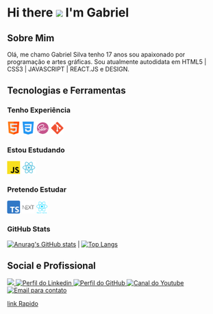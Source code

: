 # Hi there <img src="https://raw.githubusercontent.com/iampavangandhi/iampavangandhi/master/gifs/Hi.gif" width="38px"> I'm Gabriel

## Sobre Mim

Olá, me chamo Gabriel Silva tenho 17 anos sou apaixonado por programação e artes gráficas. Sou atualmente autodidata em HTML5 | CSS3 | JAVASCRIPT | REACT.JS e DESIGN.

## Tecnologias e Ferramentas

### Tenho Experiência

<code><img title='HTML5' height="30" src=".GitHub/html.svg"></code>
<code><img title='CSS3' height="30" src=".GitHub/css-3.svg"></code>
<code><img title='Sass' height="30" src=".GitHub/sass-icon.png"></code>
<code><img title='Git' height="30" src=".GitHub/Git_icon.svg.png"></code>

### Estou Estudando

<code><img title='Javascript' height="30" src=".GitHub/javascript.svg"></code>
<code><img title='React' height="30" src=".GitHub/react.svg"></code>


### Pretendo Estudar

<code><img title='Typescript' height="30" src=".GitHub/Typescript.svg"></code>
<code><img title='Next.Js' height="30" src=".GitHub/nextjs.png"></code>
<code><img title='React Native' alt='React Native' height="30" src=".GitHub/react-native-logo.png"></code>

### GitHub Stats

[![Anurag's GitHub stats](https://github-readme-stats.vercel.app/api?username=StwGabriel&show_icons=true&theme=dark)](https://github.com/StwGabriel/github-readme-stats) | [![Top Langs](https://github-readme-stats.vercel.app/api/top-langs/?username=StwGabriel&layout=compact&theme=dark)](https://github.com/StwGabriel/github-readme-stats)

## Social e Profissional

<a href='https://www.instagram.com/stwgabriel/'><img src='https://img.shields.io/badge/Instagram-E4405F?style=for-the-badge&logo=instagram&logoColor=white'></img> </a>
<a href='https://www.linkedin.com/in/stwgabriel/'><img title='Perfil do Linkedin' src='https://img.shields.io/badge/LinkedIn-0077B5?style=for-the-badge&logo=linkedin&logoColor=white'></img> </a>
<a href='https://github.com/StwGabriel'><img title='Perfil do GitHub' src='https://img.shields.io/badge/GitHub-100000?style=for-the-badge&logo=github&logoColor=white'></img> </a>
<a href='https://www.youtube.com/channel/UCQdFFC-ZOxK7hfsdq5qQ--g'><img title='Canal do Youtube' src='https://img.shields.io/badge/YouTube-FF0000?style=for-the-badge&logo=youtube&logoColor=white'></img> </a>
<a href='mailto:gabbrielsilvactt@gmail.com?Subject=Vim%20Pelo%20GitHub'><img title='Email para contato' src='https://img.shields.io/badge/Gmail-D14836?style=for-the-badge&logo=gmail&logoColor=white'></img> </a>

[link Rapido](http://bit.ly/StwGabriel)
